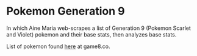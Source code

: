 # Pokemon Generation 9
In which Aine Maria web-scrapes a list of Generation 9 (Pokemon Scarlet and Violet) pokemon and their base stats, then analyzes base stats.

List of pokemon found [here](https://game8.co/games/Pokemon-Scarlet-Violet/archives/391663#hl_1) at game8.co.
